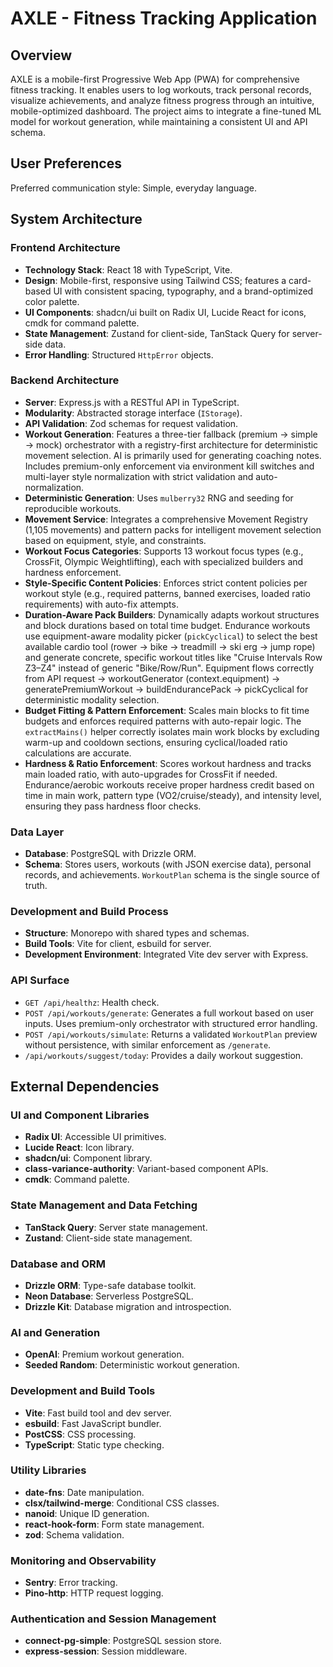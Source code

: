 # AXLE - Fitness Tracking Application

## Overview
AXLE is a mobile-first Progressive Web App (PWA) for comprehensive fitness tracking. It enables users to log workouts, track personal records, visualize achievements, and analyze fitness progress through an intuitive, mobile-optimized dashboard. The project aims to integrate a fine-tuned ML model for workout generation, while maintaining a consistent UI and API schema.

## User Preferences
Preferred communication style: Simple, everyday language.

## System Architecture

### Frontend Architecture
- **Technology Stack**: React 18 with TypeScript, Vite.
- **Design**: Mobile-first, responsive using Tailwind CSS; features a card-based UI with consistent spacing, typography, and a brand-optimized color palette.
- **UI Components**: shadcn/ui built on Radix UI, Lucide React for icons, cmdk for command palette.
- **State Management**: Zustand for client-side, TanStack Query for server-side data.
- **Error Handling**: Structured `HttpError` objects.

### Backend Architecture
- **Server**: Express.js with a RESTful API in TypeScript.
- **Modularity**: Abstracted storage interface (`IStorage`).
- **API Validation**: Zod schemas for request validation.
- **Workout Generation**: Features a three-tier fallback (premium → simple → mock) orchestrator with a registry-first architecture for deterministic movement selection. AI is primarily used for generating coaching notes. Includes premium-only enforcement via environment kill switches and multi-layer style normalization with strict validation and auto-normalization.
- **Deterministic Generation**: Uses `mulberry32` RNG and seeding for reproducible workouts.
- **Movement Service**: Integrates a comprehensive Movement Registry (1,105 movements) and pattern packs for intelligent movement selection based on equipment, style, and constraints.
- **Workout Focus Categories**: Supports 13 workout focus types (e.g., CrossFit, Olympic Weightlifting), each with specialized builders and hardness enforcement.
- **Style-Specific Content Policies**: Enforces strict content policies per workout style (e.g., required patterns, banned exercises, loaded ratio requirements) with auto-fix attempts.
- **Duration-Aware Pack Builders**: Dynamically adapts workout structures and block durations based on total time budget. Endurance workouts use equipment-aware modality picker (`pickCyclical`) to select the best available cardio tool (rower → bike → treadmill → ski erg → jump rope) and generate concrete, specific workout titles like "Cruise Intervals Row Z3–Z4" instead of generic "Bike/Row/Run". Equipment flows correctly from API request → workoutGenerator (context.equipment) → generatePremiumWorkout → buildEndurancePack → pickCyclical for deterministic modality selection.
- **Budget Fitting & Pattern Enforcement**: Scales main blocks to fit time budgets and enforces required patterns with auto-repair logic. The `extractMains()` helper correctly isolates main work blocks by excluding warm-up and cooldown sections, ensuring cyclical/loaded ratio calculations are accurate.
- **Hardness & Ratio Enforcement**: Scores workout hardness and tracks main loaded ratio, with auto-upgrades for CrossFit if needed. Endurance/aerobic workouts receive proper hardness credit based on time in main work, pattern type (VO2/cruise/steady), and intensity level, ensuring they pass hardness floor checks.

### Data Layer
- **Database**: PostgreSQL with Drizzle ORM.
- **Schema**: Stores users, workouts (with JSON exercise data), personal records, and achievements. `WorkoutPlan` schema is the single source of truth.

### Development and Build Process
- **Structure**: Monorepo with shared types and schemas.
- **Build Tools**: Vite for client, esbuild for server.
- **Development Environment**: Integrated Vite dev server with Express.

### API Surface
- `GET /api/healthz`: Health check.
- `POST /api/workouts/generate`: Generates a full workout based on user inputs. Uses premium-only orchestrator with structured error handling.
- `POST /api/workouts/simulate`: Returns a validated `WorkoutPlan` preview without persistence, with similar enforcement as `/generate`.
- `/api/workouts/suggest/today`: Provides a daily workout suggestion.

## External Dependencies

### UI and Component Libraries
- **Radix UI**: Accessible UI primitives.
- **Lucide React**: Icon library.
- **shadcn/ui**: Component library.
- **class-variance-authority**: Variant-based component APIs.
- **cmdk**: Command palette.

### State Management and Data Fetching
- **TanStack Query**: Server state management.
- **Zustand**: Client-side state management.

### Database and ORM
- **Drizzle ORM**: Type-safe database toolkit.
- **Neon Database**: Serverless PostgreSQL.
- **Drizzle Kit**: Database migration and introspection.

### AI and Generation
- **OpenAI**: Premium workout generation.
- **Seeded Random**: Deterministic workout generation.

### Development and Build Tools
- **Vite**: Fast build tool and dev server.
- **esbuild**: Fast JavaScript bundler.
- **PostCSS**: CSS processing.
- **TypeScript**: Static type checking.

### Utility Libraries
- **date-fns**: Date manipulation.
- **clsx/tailwind-merge**: Conditional CSS classes.
- **nanoid**: Unique ID generation.
- **react-hook-form**: Form state management.
- **zod**: Schema validation.

### Monitoring and Observability
- **Sentry**: Error tracking.
- **Pino-http**: HTTP request logging.

### Authentication and Session Management
- **connect-pg-simple**: PostgreSQL session store.
- **express-session**: Session middleware.